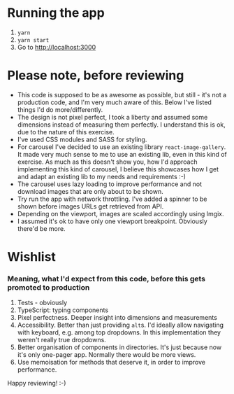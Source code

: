 
# Running the app
1.  `yarn`
2.  `yarn start`
3. Go to [http://localhost:3000](http://localhost:3000)

# Please note, before reviewing
* This code is supposed to be as awesome as possible, but still - it's not a production code, and I'm very much aware of this. Below I've listed things I'd do more/differently.
* The design is not pixel perfect, I took a liberty and assumed some dimensions instead of measuring them perfectly. I understand this is ok, due to the nature of this exercise.
* I've used CSS modules and SASS for styling.
* For carousel I've decided to use an existing library `react-image-gallery`. It made very much sense to me to use an existing lib, even in this kind of exercise. As much as this doesn't show you, how I'd approach implementing this kind of carousel, I believe this showcases how I get and adapt an existing lib to my needs and requirements :-)
* The carousel uses lazy loading to improve performance and not download images that are only about to be shown.
* Try run the app with network throttling. I've added a spinner to be shown before images URLs get retrieved from API.
* Depending on the viewport, images are scaled accordingly using Imgix.
* I assumed it's ok to have only one viewport breakpoint. Obviously there'd be more.

# Wishlist
### Meaning, what I'd expect from this code, before this gets promoted to production
1. Tests - obviously
2. TypeScript: typing components
3. Pixel perfectness. Deeper insight into dimensions and measurements
4. Accessibility. Better than just providing `alt`s. I'd ideally allow navigating with keyboard, e.g. among top dropdowns. In this implementation they weren't really true dropdowns.
5. Better organisation of components in directories. It's just because now it's only one-pager app. Normally there would be more views.
6. Use memoisation for methods that deserve it, in order to improve performance.

Happy reviewing! :-)
